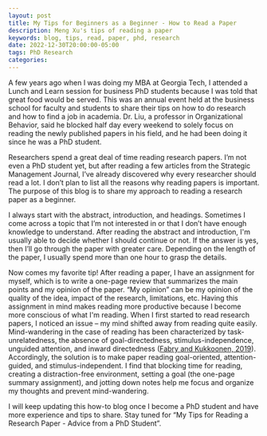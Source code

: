 ```yaml
---
layout: post
title: My Tips for Beginners as a Beginner - How to Read a Paper
description: Meng Xu's tips of reading a paper
keywords: blog, tips, read, paper, phd, research
date: 2022-12-30T20:00:00-05:00
tags: PhD Research
categories:
---
```


A few years ago when I was doing my MBA at Georgia Tech, I attended a Lunch and Learn session for business PhD students because I was told that great food would be served. This was an annual event held at the business school for faculty and students to share their tips on how to do research and how to find a job in academia. Dr. Liu, a professor in Organizational Behavior, said he blocked half day every weekend to solely focus on reading the newly published papers in his field, and he had been doing it since he was a PhD student. 

Researchers spend a great deal of time reading research papers. I’m not even a PhD student yet, but after reading a few articles from the Strategic Management Journal, I’ve already discovered why every researcher should read a lot. I don’t plan to list all the reasons why reading papers is important. The purpose of this blog is to share my approach to reading a research paper as a beginner.

I always start with the abstract, introduction, and headings. Sometimes I come across a topic that I’m not interested in or that I don’t have enough knowledge to understand. After reading the abstract and introduction, I'm usually able to decide whether I should continue or not. If the answer is yes, then I’ll go through the paper with greater care. Depending on the length of the paper, I usually spend more than one hour to grasp the details. 

Now comes my favorite tip! After reading a paper, I have an assignment for myself, which is to write a one-page review that summarizes the main points and my opinion of the paper. “My opinion” can be my opinion of the quality of the idea, impact of the research, limitations, etc. Having this assignment in mind makes reading more productive because I become more conscious of what I'm reading. When I first started to read research papers, I noticed an issue – my mind shifted away from reading quite easily. Mind-wandering in the case of reading has been characterized by task-unrelatedness, the absence of goal-directedness, stimulus-independence, unguided attention, and inward directedness (<a href="https://doi.org/10.3389/fpsyg.2018.02648" target="_blank" rel="noopener noreferrer">Fabry and Kukkoonen, 2019</a>). Accordingly, the solution is to make paper reading goal-oriented, attention-guided, and stimulus-independent. I find that blocking time for reading, creating a distraction-free environment, setting a goal (the one-page summary assignment), and jotting down notes help me focus and organize my thoughts and prevent mind-wandering. 

I will keep updating this how-to blog once I become a PhD student and have more experience and tips to share. Stay tuned for “My Tips for Reading a Research Paper - Advice from a PhD Student”.
